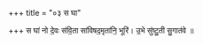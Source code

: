 +++
title = "०३ स घा"

+++
स घा॑ नो दे॒वः स॑वि॒ता सा॑विषद॒मृता॑नि॒ भूरि॑। उ॒भे सु॑ष्टु॒ती सु॒गात॑वे ॥